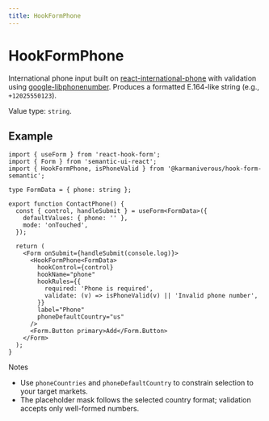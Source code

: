 ```yaml
---
title: HookFormPhone
---
```


# HookFormPhone

International phone input built on [react-international-phone](https://www.npmjs.com/package/react-international-phone) with validation using [google-libphonenumber](https://www.npmjs.com/package/google-libphonenumber). Produces a formatted E.164-like string (e.g., `+12025550123`).

Value type: `string`.

## Example

```tsx
import { useForm } from 'react-hook-form';
import { Form } from 'semantic-ui-react';
import { HookFormPhone, isPhoneValid } from '@karmaniverous/hook-form-semantic';

type FormData = { phone: string };

export function ContactPhone() {
  const { control, handleSubmit } = useForm<FormData>({
    defaultValues: { phone: '' },
    mode: 'onTouched',
  });

  return (
    <Form onSubmit={handleSubmit(console.log)}>
      <HookFormPhone<FormData>
        hookControl={control}
        hookName="phone"
        hookRules={{
          required: 'Phone is required',
          validate: (v) => isPhoneValid(v) || 'Invalid phone number',
        }}
        label="Phone"
        phoneDefaultCountry="us"
      />
      <Form.Button primary>Add</Form.Button>
    </Form>
  );
}
```

Notes

- Use `phoneCountries` and `phoneDefaultCountry` to constrain selection to your target markets.
- The placeholder mask follows the selected country format; validation accepts only well-formed numbers.
